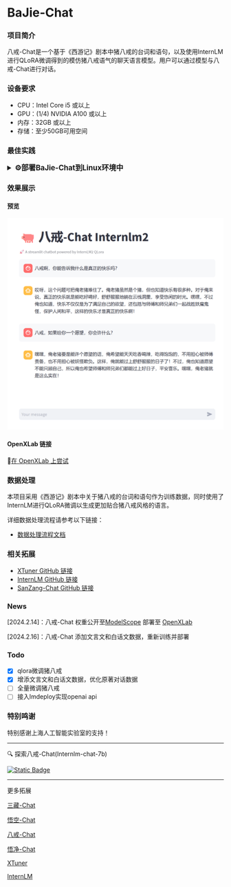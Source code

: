 # BaJie-Chat

### 项目简介

八戒-Chat是一个基于《西游记》剧本中猪八戒的台词和语句，以及使用InternLM进行QLoRA微调得到的模仿猪八戒语气的聊天语言模型。用户可以通过模型与八戒-Chat进行对话。

### 设备要求

- CPU：Intel Core i5 或以上
- GPU：(1/4) NVIDIA A100 或以上
- 内存：32GB 或以上
- 存储：至少50GB可用空间

### 最佳实践

<details>
  <summary style="font-weight: bold; font-size: larger;">⚙️部署BaJie-Chat到Linux环境中</summary>

```bash
# git clone 本 repo 以及其submodules
git clone --recurse-submodules https://github.com/JimmyMa99/BaJie-Chat.git

# 进入源码目录
cd xtuner

# 从源码安装 XTuner
pip install -e '.[all]'
```

```bash
apt install git git-lfs -y
git lfs install
git clone https://www.modelscope.cn/Shanghai_AI_Laboratory/internlm2-7b.git
```

```bash
xtuner train my_config/zbj_internlm2_chat_7b_qlora_oasst1_e4.py --deepspeed deepspeed_zero2
```

```bash
xtuner convert pth_to_hf my_config/zbj_internlm2_chat_7b_qlora_oasst1_e4.py work_dirs/zbj_internlm2_chat_7b_qlora_oasst1_e4/{your checkpoint} process_data/hf_models/zbj
xtuner convert merge {your model path} process_data/hf_models/zbj process_data/merged_models/zbj
```

- 使用 streamlit 进行对话：修改 `web_demo.py` 中的模型路径
```diff
-     model = (AutoModelForCausalLM.from_pretrained('path/to/your/model',
-                                                 trust_remote_code=True).to(
-                                                     torch.bfloat16).cuda())
-     tokenizer = AutoTokenizer.from_pretrained('path/to/your/tokenizer',
-                                              trust_remote_code=True)
+     model = (AutoModelForCausalLM.from_pretrained('process_data/merged_models/zbj',
+                                                 trust_remote_code=True).to(
+                                                     torch.bfloat16).cuda())
+     tokenizer = AutoTokenizer.from_pretrained('process_data/merged_models/zbj',
+                                              trust_remote_code=True)
```

```bash
pip install streamlit
pip install transformers>=4.34
streamlit run ./web_demo.py
```
</details>

### 效果展示

#### 预览

![八戒-Chat 截图](./assets/chat-demo.png)

#### OpenXLab 链接

🎲[在 OpenXLab 上尝试](https://openxlab.org.cn/apps/detail/JimmyMa99/BaJie-Chat)

### 数据处理

本项目采用《西游记》剧本中关于猪八戒的台词和语句作为训练数据，同时使用了InternLM进行QLoRA微调以生成更加贴合猪八戒风格的语言。

详细数据处理流程请参考以下链接：

- [数据处理流程文档](https://github.com/JimmyMa99/BaJie-Chat/blob/main/tools/README.md)

### 相关拓展

- [XTuner GitHub 链接](https://github.com/InternLM/xtuner)
- [InternLM GitHub 链接](https://github.com/InternLM/InternLM/tree/main)
- [SanZang-Chat GitHub 链接](https://github.com/JimmyMa99/SanZang-Chat)

### News

[2024.2.14]：八戒-Chat 权重公开至[ModelScope](https://www.modelscope.cn/models/JimmyMa99/BaJie-Chat/summary) 部署至 [OpenXLab](https://openxlab.org.cn/apps/detail/JimmyMa99/BaJie-Chat)

[2024.2.16]：八戒-Chat 添加文言文和白话文数据，重新训练并部署

### Todo

- [x] qlora微调猪八戒
- [x] 增添文言文和白话文数据，优化原著对话数据
- [ ] 全量微调猪八戒
- [ ] 接入lmdeploy实现openai api

### 特别鸣谢

特别感谢上海人工智能实验室的支持！

<hr>

🔍 探索八戒-Chat(Internlm-chat-7b)

[![Static Badge](https://img.shields.io/badge/-gery?style=social&label=🤖%20ModelScope)](https://www.modelscope.cn/models/JimmyMa99/BaJie-Chat/summary)

<hr>

更多拓展

[三藏-Chat](https://github.com/JimmyMa99/SanZang-Chat)

[悟空-Chat](https://github.com/JimmyMa99/WuKong-Chat)

[八戒-Chat](https://github.com/JimmyMa99/BaJie-Chat)

[悟净-Chat](https://github.com/JimmyMa99/WuJing-Chat)


[XTuner](https://github.com/InternLM/xtuner)

[InternLM](https://github.com/InternLM/InternLM/tree/main)
